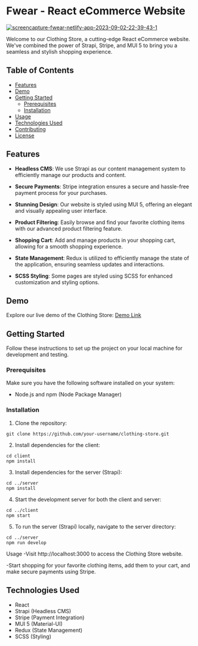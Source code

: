 # Fwear - React eCommerce Website

<a href="https://imgbb.com/"><img src="https://i.ibb.co/wSWSL91/screencapture-fwear-netlify-app-2023-09-02-22-39-43-1.png" alt="screencapture-fwear-netlify-app-2023-09-02-22-39-43-1" border="0"></a> 


Welcome to our Clothing Store, a cutting-edge React eCommerce website. We've combined the power of Strapi, Stripe, and MUI 5 to bring you a seamless and stylish shopping experience. 

## Table of Contents

- [Features](#features)
- [Demo](#demo)
- [Getting Started](#getting-started)
  - [Prerequisites](#prerequisites)
  - [Installation](#installation)
- [Usage](#usage)
- [Technologies Used](#technologies-used)
- [Contributing](#contributing)
- [License](#license)

## Features

- **Headless CMS**: We use Strapi as our content management system to efficiently manage our products and content.

- **Secure Payments**: Stripe integration ensures a secure and hassle-free payment process for your purchases.

- **Stunning Design**: Our website is styled using MUI 5, offering an elegant and visually appealing user interface.

- **Product Filtering**: Easily browse and find your favorite clothing items with our advanced product filtering feature.

- **Shopping Cart**: Add and manage products in your shopping cart, allowing for a smooth shopping experience.

- **State Management**: Redux is utilized to efficiently manage the state of the application, ensuring seamless updates and interactions.

- **SCSS Styling**: Some pages are styled using SCSS for enhanced customization and styling options.

## Demo

Explore our live demo of the Clothing Store: [Demo Link](https://fwear.netlify.app/)

## Getting Started

Follow these instructions to set up the project on your local machine for development and testing.

### Prerequisites

Make sure you have the following software installed on your system:

- Node.js and npm (Node Package Manager)

### Installation

1. Clone the repository:


```
git clone https://github.com/your-username/clothing-store.git
````

2. Install dependencies for the client:
````
cd client
npm install
 ````

3. Install dependencies for the server (Strapi):
````
cd ../server
npm install
````

4. Start the development server for both the client and server:
````
cd ../client
npm start
 ````

5. To run the server (Strapi) locally, navigate to the server directory:
````
cd ../server
npm run develop
 ````

Usage
-Visit http://localhost:3000 to access the Clothing Store website.

-Start shopping for your favorite clothing items, add them to your cart, and make secure payments using Stripe.

## Technologies Used
- React
- Strapi (Headless CMS)
- Stripe (Payment Integration)
- MUI 5 (Material-UI)
- Redux (State Management)
- SCSS (Styling)
